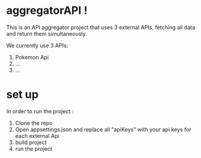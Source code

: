 # aggregatorAPI !

 This is an API aggregator project that uses 3 external APIs, fetching all data and return them simultaneously.

 We currently use 3 APIs:
 1) Pokemon Api
 2) ...
 3) ...

# set up

In order to run the project :
1) Clone the repo
2) Open appsettings.json and replace all "apiKeys" with your api keys for each external Api
3) build project
4) run the project

